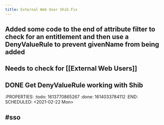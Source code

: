 ```yaml
---
title: External Web User Shib Fix
---
```


## Added some code to the end of attribute filter to check for an entitlement and then use a DenyValueRule to prevent givenName from being added

## Needs to check for [[External Web Users]]
## DONE Get DenyValueRule working with Shib
:PROPERTIES:
:todo: 1613770865267
:done: 1614033784112
:END:
SCHEDULED: <2021-02-22 Mon>
## #sso
